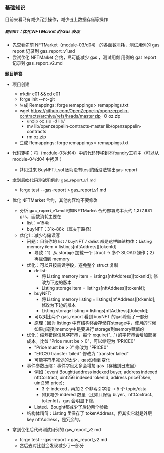 
### 基础知识
目前来看只有减少冗余操作，减少链上数据存储等操作


##### 题目#1：优化 NFTMarket 的 Gas 表现
- 先查看先前 NFTMarket（module-03/d04） 的各函数消耗，测试用例的 gas report 记录到 gas_report_v1.md
- 尝试优化 NFTMarket 合约，尽可能减少 gas ，测试用例 用例的 gas report 记录到 gas_report_v2.md



**题目解答**

- 项目创建
    - mkdir c01 && cd c01
    - forge init --no-git
    - 生成 Remappings: forge remappings > remappings.txt
    - wget https://github.com/OpenZeppelin/openzeppelin-contracts/archive/refs/heads/master.zip -O oz.zip
        - unzip oz.zip -d lib/
        - mv lib/openzeppelin-contracts-master lib/openzeppelin-contracts
        - rm oz.zip
    - 生成 Remappings: forge remappings > remappings.txt

- 代码转移：将（module-03/d04）中的代码转移到本foundry工程中（可以从 module-04/d04 中拷贝 ）
    - 拷贝过来 BuyNFT.t.sol 因为没有test的话没法输出gas-report

- 拿到原始代码测试用例的 gas_report_v1.md 
    - forge test --gas-report > gas_report_v1.md

- 优化 NFTMarket 合约，其他内容均不要修改
    - 分析 gas_report_v1.md 可知NFTMarket 合约部署成本大约 1,257,881 gas，函数消耗主要在 
        - list：≈154k
        - buyNFT：31k–88k（取决于路径）
    - 优化1：减少存储读写
        - 问题：目前你的 list / buyNFT / delist 都是这样取结构体：Listing memory item = listings[nftAddress][tokenId];
            - 导致：1）从 storage 加载一个 struct → 多个 SLOAD 操作；2）再赋值到 memory
        - 优化：可以只按需读字段，避免整个 struct 复制
            - delist: 
                - 将 Listing memory item = listings[nftAddress][tokenId]; 修改为下边的版本
                - Listing storage item = listings[nftAddress][tokenId];
            - buyNFT: 
                - 将 Listing memory listing = listings[nftAddress][tokenId]; 修改为下边的版本
                - Listing storage listing = listings[nftAddress][tokenId];
            - 可以对比两个 gas_report 看到 buyNFT 的gas降低了一部分
            - 原理：因为 listings 中有结构体会存储在storage中，使用的时候如果加载到memory中是要进行 storage到memory赋值的
        - 优化：缩短错误信息字符串，每个 require("...") 的字符串会增加部署成本。比如 "Price must be > 0"，可以缩短为 "PRICE0"
            - "Price must be > 0" 修改为 "PRICE0"
            - "ERC20 transfer failed" 修改为 "transfer failed"
            - 可能字符串减少的太少，gas没看到变化
        - 事件参数压缩：事件字段太多会增加 gas（存储到日志里）
            - 例如：event Bought(address indexed buyer, address indexed nftContract, uint256 indexed tokenId, address priceToken, uint256 price);
                - 3 个 indexed，再加 2 个非索引字段 → 5 个 topic/data
                - 如果减少 indexed 数量（比如只保留 buyer、nftContract、tokenId），gas 会明显下降。
            - Listed，Bought都减少了后边两个参数
        - 结构体精简：Listing 里保存了 tokenAddress，但其实它就是外层 key nftAddress，是冗余的。

- 拿到优化后代码测试用例的 gas_report_v2.md 
    - forge test --gas-report > gas_report_v2.md
    - 然后去对比就会发现减少了一部分



